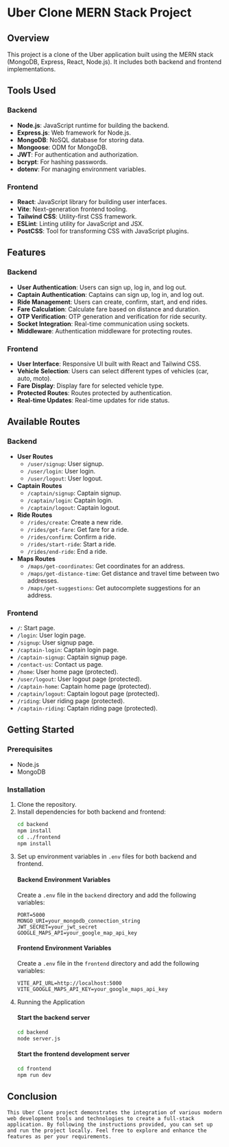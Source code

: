 # Uber Clone MERN Stack Project

## Overview
This project is a clone of the Uber application built using the MERN stack (MongoDB, Express, React, Node.js). It includes both backend and frontend implementations.

## Tools Used
### Backend
- **Node.js**: JavaScript runtime for building the backend.
- **Express.js**: Web framework for Node.js.
- **MongoDB**: NoSQL database for storing data.
- **Mongoose**: ODM for MongoDB.
- **JWT**: For authentication and authorization.
- **bcrypt**: For hashing passwords.
- **dotenv**: For managing environment variables.

### Frontend
- **React**: JavaScript library for building user interfaces.
- **Vite**: Next-generation frontend tooling.
- **Tailwind CSS**: Utility-first CSS framework.
- **ESLint**: Linting utility for JavaScript and JSX.
- **PostCSS**: Tool for transforming CSS with JavaScript plugins.

## Features
### Backend
- **User Authentication**: Users can sign up, log in, and log out.
- **Captain Authentication**: Captains can sign up, log in, and log out.
- **Ride Management**: Users can create, confirm, start, and end rides.
- **Fare Calculation**: Calculate fare based on distance and duration.
- **OTP Verification**: OTP generation and verification for ride security.
- **Socket Integration**: Real-time communication using sockets.
- **Middleware**: Authentication middleware for protecting routes.

### Frontend
- **User Interface**: Responsive UI built with React and Tailwind CSS.
- **Vehicle Selection**: Users can select different types of vehicles (car, auto, moto).
- **Fare Display**: Display fare for selected vehicle type.
- **Protected Routes**: Routes protected by authentication.
- **Real-time Updates**: Real-time updates for ride status.

## Available Routes
### Backend
- **User Routes**
  - `/user/signup`: User signup.
  - `/user/login`: User login.
  - `/user/logout`: User logout.
- **Captain Routes**
  - `/captain/signup`: Captain signup.
  - `/captain/login`: Captain login.
  - `/captain/logout`: Captain logout.
- **Ride Routes**
  - `/rides/create`: Create a new ride.
  - `/rides/get-fare`: Get fare for a ride.
  - `/rides/confirm`: Confirm a ride.
  - `/rides/start-ride`: Start a ride.
  - `/rides/end-ride`: End a ride.
- **Maps Routes**
  - `/maps/get-coordinates`: Get coordinates for an address.
  - `/maps/get-distance-time`: Get distance and travel time between two addresses.
  - `/maps/get-suggestions`: Get autocomplete suggestions for an address.

### Frontend
- `/`: Start page.
- `/login`: User login page.
- `/signup`: User signup page.
- `/captain-login`: Captain login page.
- `/captain-signup`: Captain signup page.
- `/contact-us`: Contact us page.
- `/home`: User home page (protected).
- `/user/logout`: User logout page (protected).
- `/captain-home`: Captain home page (protected).
- `/captain/logout`: Captain logout page (protected).
- `/riding`: User riding page (protected).
- `/captain-riding`: Captain riding page (protected).

## Getting Started
### Prerequisites
- Node.js
- MongoDB

### Installation
1. Clone the repository.
2. Install dependencies for both backend and frontend:
   ```sh
   cd backend
   npm install
   cd ../frontend
   npm install
3. Set up environment variables in `.env` files for both backend and frontend.
   #### Backend Environment Variables
   Create a `.env` file in the `backend` directory and add the following variables:
      ```env
      PORT=5000
      MONGO_URI=your_mongodb_connection_string
      JWT_SECRET=your_jwt_secret
      GOOGLE_MAPS_API=your_google_map_api_key
      ```
   #### Frontend Environment Variables
   Create a `.env` file in the `frontend` directory and add the following variables:
      ```env
      VITE_API_URL=http://localhost:5000
      VITE_GOOGLE_MAPS_API_KEY=your_google_maps_api_key
      ```
4. Running the Application
   #### Start the backend server
     ```sh
     cd backend
     node server.js
     ```
   #### Start the frontend development server
     ```sh
     cd frontend
     npm run dev
     ```

## Conclusion
```This Uber Clone project demonstrates the integration of various modern web development tools and technologies to create a full-stack application. By following the instructions provided, you can set up and run the project locally. Feel free to explore and enhance the features as per your requirements.```